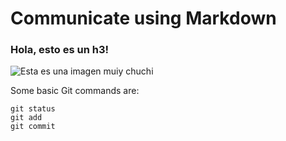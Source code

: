 # Communicate using Markdown
### Hola, esto es un h3!
![Esta es una imagen muiy chuchi](https://www.lanubedealgodon.com/wp-content/uploads/2014/09/conejitos-1.jpg)

Some basic Git commands are:
```
git status
git add
git commit
```
